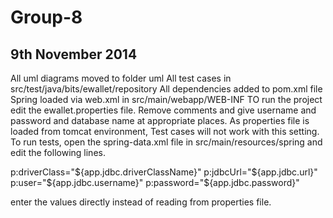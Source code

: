 Group-8
=======

9th November 2014
-------------------------------
All uml diagrams moved to folder uml
All test cases in src/test/java/bits/ewallet/repository
All dependencies added to pom.xml file
Spring loaded via web.xml in src/main/webapp/WEB-INF
TO run the project edit the ewallet.properties file. Remove comments and give username and password and database name at appropriate places.
As properties file is loaded from tomcat environment, Test cases will not work with this setting. To run tests, open the spring-data.xml file in src/main/resources/spring and edit the following lines.

p:driverClass="${app.jdbc.driverClassName}"
p:jdbcUrl="${app.jdbc.url}"
p:user="${app.jdbc.username}"
p:password="${app.jdbc.password}"

enter the values directly instead of reading from properties file.
